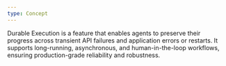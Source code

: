 ```yaml
---
type: Concept
---
```


Durable Execution is a feature that enables agents to preserve their progress across transient API failures and application errors or restarts. It supports long-running, asynchronous, and human-in-the-loop workflows, ensuring production-grade reliability and robustness.